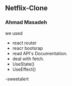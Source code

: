 ## Netflix-Clone
### Ahmad Masadeh 

we used 
- react router 
- reacr bootsrap
- read API's Documentation.
- deal with fetch.
- UseState()
- UseEffect()

-sweetalert